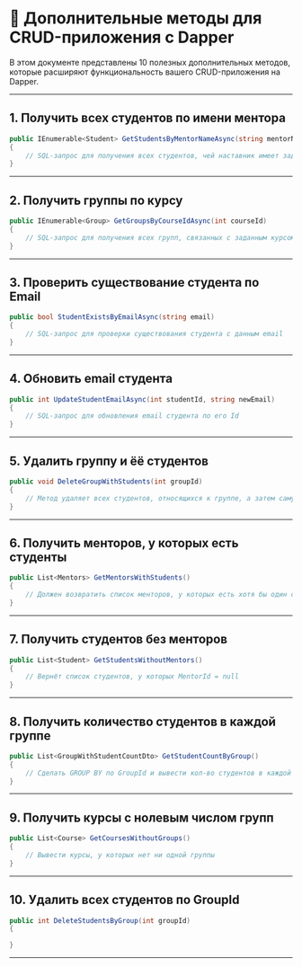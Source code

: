 # 🔧 Дополнительные методы для CRUD-приложения с Dapper

В этом документе представлены 10 полезных дополнительных методов, которые расширяют функциональность вашего CRUD-приложения на Dapper.

---

## 1. Получить всех студентов по имени ментора

```csharp
public IEnumerable<Student> GetStudentsByMentorNameAsync(string mentorName)
{
    // SQL-запрос для получения всех студентов, чей наставник имеет заданное имя
}
```

---

## 2. Получить группы по курсу

```csharp
public IEnumerable<Group> GetGroupsByCourseIdAsync(int courseId)
{
    // SQL-запрос для получения всех групп, связанных с заданным курсом
}
```

---

## 3. Проверить существование студента по Email

```csharp
public bool StudentExistsByEmailAsync(string email)
{
    // SQL-запрос для проверки существования студента с данным email
}
```

---

## 4. Обновить email студента

```csharp
public int UpdateStudentEmailAsync(int studentId, string newEmail)
{
    // SQL-запрос для обновления email студента по его Id
}
```

---

## 5. Удалить группу и ёё студентов

```csharp
public void DeleteGroupWithStudents(int groupId)
{
    // Метод удаляет всех студентов, относящихся к группе, а затем саму группу
}
```

---

## 6. Получить менторов, у которых есть студенты

```csharp
public List<Mentors> GetMentorsWithStudents()
{
    // Должен возвратить список менторов, у которых есть хотя бы один студент
}
```

---

## 7. Получить студентов без менторов

```csharp
public List<Student> GetStudentsWithoutMentors()
{
    // Вернёт список студентов, у которых MentorId = null
}
```

---

## 8. Получить количество студентов в каждой группе

```csharp
public List<GroupWithStudentCountDto> GetStudentCountByGroup()
{
    // Сделать GROUP BY по GroupId и вывести кол-во студентов в каждой группе
}
```

---

## 9. Получить курсы с нолевым числом групп

```csharp
public List<Course> GetCoursesWithoutGroups()
{
    // Вывести курсы, у которых нет ни одной группы
}
```

---

## 10. Удалить всех студентов по GroupId

```csharp
public int DeleteStudentsByGroup(int groupId)
{

}
```

---
